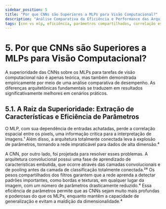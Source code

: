 ```yaml
---
sidebar_position: 5
title: "Por que CNNs são Superiores a MLPs para Visão Computacional?"
description: "Análise Comparativa da Eficiência e Performance das Arquiteturas"
tags: [cnn vs mlp, eficiência, parâmetros compartilhados, correlação espacial, performance]
---
```


# 5. Por que CNNs são Superiores a MLPs para Visão Computacional?

A superioridade das CNNs sobre os MLPs para tarefas de visão computacional não é apenas teórica, mas também demonstrada empiricamente por meio de uma análise comparativa de desempenho. As diferenças arquitetônicas fundamentais se traduzem em resultados significativamente melhores em cenários práticos.

## 5.1. A Raiz da Superioridade: Extração de Características e Eficiência de Parâmetros

O MLP, com sua dependência de entradas achatadas, perde a correlação espacial entre os pixels, uma informação crítica para a interpretação de imagens.¹ Além disso, a arquitetura totalmente conectada leva à explosão de parâmetros, tornando a rede impraticável para dados de alta dimensão.⁴

A CNN, por outro lado, foi projetada para resolver esses problemas. A arquitetura convolucional possui uma fase de aprendizado de características embutida, que ocorre através das camadas convolucionais e de pooling antes da camada de classificação totalmente conectada.²⁸ Os pesos compartilhados dos filtros garantem que a rede aprenda a detectar padrões importantes, como bordas e texturas, em qualquer lugar da imagem, com um número de parâmetros drasticamente reduzido.⁴ Essa eficiência de parâmetros permite que as CNNs sejam muito mais profundas e poderosas do que os MLPs, enquanto mantêm a capacidade de generalização e evitam a maldição da dimensionalidade.⁴
